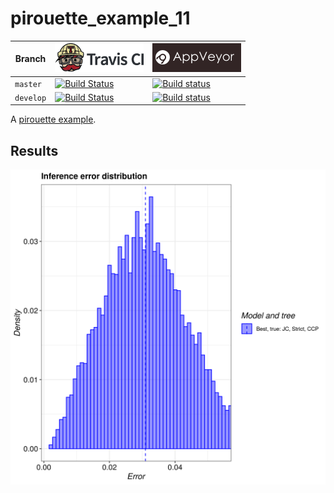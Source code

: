 # pirouette_example_11

Branch   |[![Travis CI logo](pics/TravisCI.png)](https://travis-ci.com)                                                                                                 |[![AppVeyor logo](pics/AppVeyor.png)](https://appveyor.com)                                                                                               
---------|--------------------------------------------------------------------------------------------------------------------------------------------------------------|---------------------------------------------------------------------------------------------------------------------------------------------------------------------------------------------
`master` |[![Build Status](https://travis-ci.com/richelbilderbeek/pirouette_example_11.svg?branch=master)](https://travis-ci.com/richelbilderbeek/pirouette_example_11) |[![Build status](https://ci.appveyor.com/api/projects/status/o1yr1wpaai678jgh/branch/master?svg=true)](https://ci.appveyor.com/project/richelbilderbeek/pirouette-example-11/branch/master)
`develop`|[![Build Status](https://travis-ci.com/richelbilderbeek/pirouette_example_11.svg?branch=develop)](https://travis-ci.com/richelbilderbeek/pirouette_example_11)|[![Build status](https://ci.appveyor.com/api/projects/status/o1yr1wpaai678jgh/branch/develop?svg=true)](https://ci.appveyor.com/project/richelbilderbeek/pirouette-example-11/branch/develop)

A [pirouette example](https://github.com/richelbilderbeek/pirouette_examples).

## Results

![](example_11_314/errors.png)
